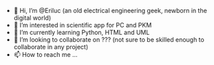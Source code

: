 - 👋 Hi, I’m @Eriluc (an old electrical engineering geek, newborn in the digital world)
- 👀 I’m interested in scientific app for PC and PKM
- 🌱 I’m currently learning Python, HTML and UML
- 💞️ I’m looking to collaborate on ??? (not sure to be skilled enough to collaborate in any project)
- 📫 How to reach me ...

<!---
Eriluc/Eriluc is a ✨ special ✨ repository because its `README.md` (this file) appears on your GitHub profile.
You can click the Preview link to take a look at your changes.
--->
